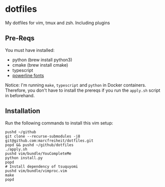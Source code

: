 # dotfiles

My dotfiles for vim, tmux and zsh. Including plugins

## Pre-Reqs

You must have installed:

- python (brew install python3)
- cmake (brew install cmake)
- typescript
- [powerline fonts](https://github.com/powerline/fonts)

Notice: I'm running `make`, `typescript` and `python` in Docker containers. Therefore, you don't have to install the prereqs if you run the `apply.sh` script in beforehand. 

## Installation

Run the following commands to install this vim setup:

```
pushd ~/github
git clone --recurse-submodules -j8 git@github.com:marcfreiheit/dotfiles.git
popd && pushd ~/github/dotfiles
./apply.sh
pushd vim/bundle/YouCompleteMe
python install.py
popd
# Install dependency of tsuquyomi
pushd vim/bundle/vimproc.vim
make
popd
```

